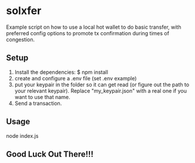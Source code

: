 # solxfer
Example script on how to use a local hot wallet to do basic transfer, with preferred config options to promote tx confirmation during times of congestion.

## Setup
1. Install the dependencies:
    $ npm install
2. create and configure a .env file (set .env example)
3. put your keypair in the folder so it can get read (or figure out the path to your relevant keypair). Replace "my_keypair.json" with a real one if you want to use that name.
4. Send a transaction.

## Usage
node index.js <TO ADDRESS> <AMOUNT IN SOL> <COMPUTE UNIT PRICE IN MICROLAMPORTS PER COMPUTE UNIT> <COMPUTE UNIT LIMIT>

## Good Luck Out There!!!
